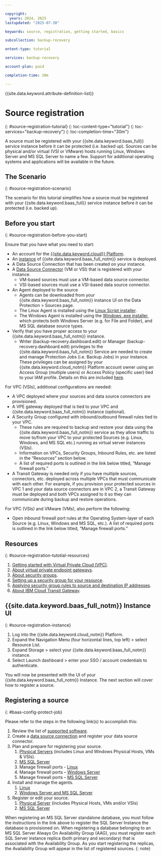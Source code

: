```yaml
---

copyright:
  years: 2024, 2025
lastupdated: "2025-07-30"

keywords: source, registration, getting started, basics

subcollection: backup-recovery

ontent-type: tutorial

services: backup-recovery

account-plan: paid

completion-time: 30m

---
```


{{site.data.keyword.attribute-definition-list}}

# Source registration
{: #source-registration-tutorial}
{: toc-content-type="tutorial"}
{: toc-services="backup-recovery"}
{: toc-completion-time="30m"}

A source must be registered with your {{site.data.keyword.baas_full}} service instance before it can be protected (i.e. backed up). Sources can be physical and/or virtual (VSI or VMware) hosts running Linux, Windows Server and MS SQL Server to name a few. Support for additional operating systems and applications will be available in the future.

## The Scenario
{: #source-registration-scenario}

The scenario for this tutorial simplifies how a source must be registered with your {{site.data.keyword.baas_full}} service instance before it can be protected (i.e. backed up).

## Before you start
{: #source-registration-before-you-start}

Ensure that you have what you need to start:

- An account for the [{{site.data.keyword.cloud}} Platform](https://cloud.ibm.com).
- An [instance](/docs/backup-recovery?topic=backup-recovery-getting-started-backup-recovery#baas-provision-instance) of {{site.data.keyword.baas_full_notm}} service is deployed.
- A Data Source Connection that has been created on your instance.
- A [Data Source Connector](/docs/backup-recovery?topic=backup-recovery-deploy_data_source_connector) (VM or VSI) that is registered with your instance.
  - VM-based sources must use a VM-based data source connector.
  - VSI-based sources must use a VSI-based data source connector.
- An Agent deployed to the source
  - Agents can be downloaded from your {{site.data.keyword.baas_full_notm}} instance UI on the Data Protection > Sources page.
  - The Linux Agent is installed using the [Linux Script installer](/docs/backup-recovery?topic=backup-recovery-install-and-manage-the-agent-on-linux-servers).
  - The Windows Agent is installed using the [Windows .exe installer](/docs/backup-recovery?topic=backup-recovery-install_and_manage_the_agent_on_windows_servers), which protects both Windows Server (e.g. for File and Folder), and MS SQL database source types.
- Verify that you have proper access to your {{site.data.keyword.baas_full_notm}} instance.
  - Writer (backup-recovery.dashboard.edit) or Manager (backup-recovery.dashboard.edit) privileges to the {{site.data.keyword.baas_full_notm}} Service are needed to create and manage Protection Jobs (i.e. Backup Jobs) in your instance. These privileges can be assigned by your {{site.data.keyword.cloud_notm}} Platform account owner using an Access Group (multiple users) or Access Policy (specific user) tied to your IAM profile. Details on this are included [here](/docs/backup-recovery?topic=backup-recovery-iam-docs-template&interface=ui).

For VPC (VSIs), additional configurations are needed:

- A VPC deployed where your sources and data source connectors are provisioned.
- A VPE gateway deployed that is tied to your VPC and {{site.data.keyword.baas_full_notm}} instance (optional).
- A Security Group configured with inbound/outbound firewall rules tied to your VPC.
  - These rules are required to backup and restore your data using the {{site.data.keyword.baas_full_notm}} service as they allow traffic to move to/from your VPC to your protected Sources (e.g. Linux, Windows, and MS SQL etc.) running as virtual server instances (VSIs).
  - Information on VPCs, Security Groups, Inbound Rules, etc. are listed in the “Resources” section below.
  - A list of required ports is outlined in the link below titled, “Manage firewall ports.”
- A Transit Gateway is needed only if you have multiple sources, connectors, etc. deployed across multiple VPCs that must communicate with each other. For example, if you provision your protected sources in VPC 1 and your data source connectors are in VPC 2, a Transit Gateway must be deployed and both VPCs assigned to it so they can communicate during backup and restore operations.

For VPC (VSIs) and VMware (VMs), also perform the following:

- Open inbound firewall port rules at the Operating System-layer of each Source (e.g. Linux, Windows and MS SQL, etc.). A list of required ports is outlined in the link below titled, “Manage firewall ports.”

## Resources
{: #source-registration-tutotial-resources}

1. [Getting started with Virtual Private Cloud (VPC)](/docs/vpc?topic=vpc-getting-started).
2. [About virtual private endpoint gateways](/docs/vpc?topic=vpc-about-vpe).
3. [About security groups](/docs/vpc?topic=vpc-using-security-groups).
4. [Setting up a security group for your resource](/docs/vpc?topic=vpc-configuring-the-security-group).
5. [Applying security group rules to source and destination IP addresses](/docs/vpc?topic=vpc-security-groups-rules).
6. [About IBM Cloud Transit Gateway](/docs/transit-gateway?topic=transit-gateway-about).

## {{site.data.keyword.baas_full_notm}} Instance UI
{: #source-registration-instance}

1. Log into the {{site.data.keyword.cloud_notm}} Platform.
2. Expand the Navigation Menu (four horizontal lines, top left) > select Resource List.
3. Expand Storage > select your {{site.data.keyword.baas_full_notm}} instance.
4. Select Launch dashboard > enter your SSO / account credentials to authenticate.

You will now be presented with the UI of your {{site.data.keyword.baas_full_notm}} Instance. The next section will cover how to register a source.

## Registering a source
{: #baas-config-protect-job}

Please refer to the steps in the following link(s) to accomplish this:

1. Review the list of [supported software](/docs/backup-recovery?topic=backup-recovery-supported_software).
2. Create a [data source connection](/docs/backup-recovery?topic=backup-recovery-deploy_data_source_connector) and register your data source connector.
3. Plan and prepare for registering your source.
   1. [Physical Servers](/docs/backup-recovery?topic=backup-recovery-plan_and_prepare_for_physical_server_protection) (includes Linux and Windows Physical Hosts, VMs & VSIs).
   2. [MS SQL Server](/docs/backup-recovery?topic=backup-recovery-requirements_for_microsoft_sql_server_protection)
   3. Manage firewall ports - [Linux](/docs/backup-recovery?topic=backup-recovery-manage_firewall_ports)
   4. Manage firewall ports – [Windows Server](/docs/backup-recovery?topic=backup-recovery-install_and_manage_the_agent_on_windows_servers)
   5. Manage firewall ports – [MS SQL Server](/docs/backup-recovery?topic=backup-recovery-requirements_for_microsoft_sql_server_protection)
4. Install and manage the agents.
   1. [Linux](/docs/backup-recovery?topic=backup-recovery-install-and-manage-the-agent-on-linux-servers)
   2. [ Windows Server and MS SQL Server](/docs/backup-recovery?topic=backup-recovery-install_and_manage_the_agent_on_windows_servers)
5. Register or edit your source.
   1. [Physical Server](/docs/backup-recovery?topic=backup-recovery-ensure-adequate-privileges-overview) (includes Physical Hosts, VMs and/or VSIs)
   2. [MS SQL Server](/docs/backup-recovery?topic=backup-recovery-set_up_standalone_microsoft_sql_server_or_microsoft_sql_server_ags)

When registering an MS SQL Server standalone database, you must follow the instructions in the link above to register the SQL Server Instance the database is provisioned on. When registering a database belonging to an MS SQL Server Always On Availability Group (AAG), you must register each SQL Server instance replica (both primary and secondary) that is associated with the Availability Group. As you start registering the replicas, the Availability Group will appear in the list of registered sources.
{: note}

